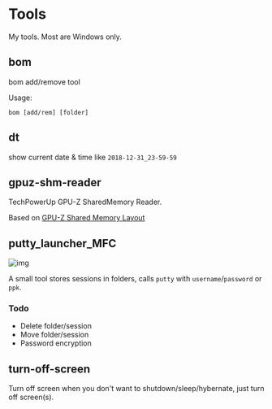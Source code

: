 # Tools

My tools. Most are Windows only.

## bom

bom add/remove tool

Usage:

```shell
bom [add/rem] [folder]
```

## dt

show current date & time like `2018-12-31_23-59-59`

## gpuz-shm-reader
TechPowerUp GPU-Z SharedMemory Reader.

Based on [GPU-Z Shared Memory Layout](https://www.techpowerup.com/forums/threads/gpu-z-shared-memory-layout.65258/)

## putty_launcher_MFC

![img](https://github.com/captainwong/Tools/blob/master/putty_launcher_MFC/putty_launcher_MFC.png?raw=true)

A small tool stores sessions in folders, calls `putty` with `username`/`password` or `ppk`.

### Todo

* Delete folder/session
* Move folder/session
* Password encryption

## turn-off-screen

Turn off screen when you don't want to shutdown/sleep/hybernate, just turn off screen(s).
